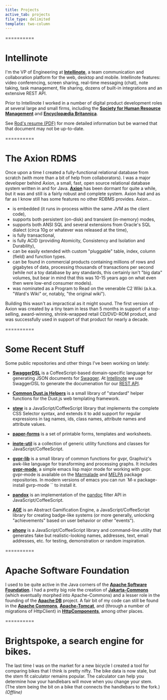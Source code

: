 ```yaml
---
title: Projects
active_tab: projects
file_type: delimited
template: two-column
---
```

==========
# Intellinote

I'm the VP of Engineering at **[Intellinote](https://www.intellinote.net/)**, a team communication and collaboration platform for the web, desktop and mobile. Intellinote features: video conferencing, screen sharing, real-time messaging (chat), note taking, task management, file sharing, dozens of built-in integrations and an extensive REST API.

Prior to Intellinote I worked in a number of digital product development roles at several large and small firms, including the **[Society for Human Resource Management](http://www.shrm.org/)** and **[Encyclop&aelig;dia Britannica](http://www.britannica.com/)**.  

See [Rod's resume (PDF)](/files/Waldhoff-Rodney-resume-2014-02.pdf) for more detailed information but be warned that that document may not be up-to-date.

==========
# The Axion RDMS

Once upon a time I created a fully-functional relational database from scratch (with more than a bit of help from collaborators). I was a major developer behind Axion, a small, fast, open source relational database system written in and for Java. **[Axion](http://axion.tigris.org/)** has been dormant for quite a while, but it was and still is a fairly robust and complete system. Axion had and as far as I know still has some features no other RDBMS provides. Axion...

 * is embedded (it runs in-process within the same JVM as the client code),
 * supports both persistent (on-disk) and transient (in-memory) modes,
 * supports both ANSI SQL and several extensions from Oracle's SQL dialect (circa 10g or whatever was released at the time),
 * is fully transactional,
 * is fully ACID (providing Atomicity, Consistency and Isolation and Durability),
 * can be easily extended with custom "pluggable" table, index, column (field) and function types.
 * can be found in commercial products containing millions of rows and gigabytes of data, processing thousands of transactions per second (while not a toy database by any standards, this certainly isn't "big data" volumes, but bear in mind that this was 10-15 years ago on what even then were low-end consumer models).
 * was nominated as a Program to Read on the venerable C2 Wiki (a.k.a. "Ward's Wiki" or, notably, "the original wiki").
 
Building this wasn't as impractical as it might sound. The first version of Axion was created by a tiny team in less than 5 months in support of a top-selling, award-winning, shrink-wrapped retail CD/DVD-ROM product, and was successfully used in support of that product for nearly a decade.

==========
# Some Recent Stuff

Some public repositories and other things I've been working on lately:

 * **[SwaggerDSL](https://www.npmjs.com/package/swagger-dsl)** is a CoffeeScript-based domain-specific language for generating JSON documents for [Swagger](http://swagger.io/). At [Intellinote](https://www.intellinote.net/) we use SwaggerDSL to generate the documenation for our [REST API](https://app.intellinote.net/rest/api/v2/).
 
 * **[Common Dust.js Helpers](https://github.com/rodw/common-dustjs-helpers)** is a small library of "standard" helper functions for the Dust.js web templating framework.
 
 * **[stew](https://github.com/rodw/stew)** is a JavaScript/CoffeeScript library that implements the complete CSS Selector syntax, and extends it to add support for regular expressions in tag names, ids, class names, attribute names and attribute values.
 
 * **[paper-forms](https://github.com/rodw/paper-forms)** is a set of printable forms, templates and worksheets.
 
 * **[inote-util](https://github.com/intellinote/inote-util)** is a collection of generic utility functions and classes for JavaScript/CoffeeScript.
 
 * **[gvpr-lib](https://github.com/rodw/gvpr-lib)** is a small library of common functions for gvpr, Graphviz's awk-like language for transforming and processing graphs. It includes **[gvpr-mode](https://github.com/rodw/gvpr-lib/blob/master/extra/gvpr-mode.el)**, a simple emacs lisp major mode for working with gvpr. gvpr-mode is available on the [Marmalade](https://marmalade-repo.org/packages/gvpr-mode/) and [MELPA](http://melpa.org/#/gvpr-mode) package repositories. In modern versions of emacs you can run `M-x package-install <RET> gvrp-mode <RET>`` to install it.
 
 * **[pandox](https://github.com/rodw/pandox)** is an implementation of the [pandoc](http://johnmacfarlane.net/pandoc/) filter API in JavaScript/CoffeeScript.

 * **[AGE](https://github.com/rodw/age)** is an Abstract Gamification Engine, a JavaScript/CoffeeScript library for creating badge-like systems (or more generally, unlocking "achievements" based on user behavior or other "events").
 
 * **[phony](https://github.com/rodw/phony)** is a JavaScript/CoffeeScript library and command-line utility that generates fake but realistic-looking names, addresses, text, email addresses, etc. for testing, demonstration or random inspiration.

==========
# Apache Software Foundation

I used to be quite active in the Java corners of the **[Apache Software Foundation](http://www.apache.org/)**. I had a pretty big role the creation of **[Jakarta-Commons](http://commons.apache.org/)** (which eventually morphed into Apache-Commons) and a lesser role in the founding of the **[Apache DB](http://db.apache.org/)** project. A fair bit of my code can still be found in the **[Apache Commons](http://commons.apache.org/)**, **[Apache-Tomcat](http://tomcat.apache.org/)**, and (through a number of migrations of HttpClient) in **[HttpComponents](http://hc.apache.org/)**, among other places.

==========
# Brightspoke, a search engine for bikes.

The last time I was on the market for a new bicycle I created a tool for comparing bikes that I think is pretty nifty. The bike data is now stale, but the stem fit calculator remains popular. The calculator can help you determine how your handlebars will move when you change your stem. (The stem being the bit on a bike that connects the handlebars to the fork.) *(Offline)*
